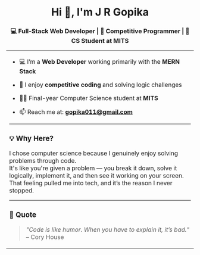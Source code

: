 <h1 align="center">Hi 👋, I'm J R Gopika</h1>
<h3 align="center">💻 Full-Stack Web Developer | 🤖 Competitive Programmer | 🧠 CS Student at MITS</h3>

<table align="center">
<tr border="none">
<td width="50%" align="left">
  
- 💻 I’m a **Web Developer** working primarily with the **MERN Stack**

- 🧠 I enjoy **competitive coding** and solving logic challenges

- 🧑‍🎓 Final-year Computer Science student at **MITS**

- 📫 Reach me at: **gopika011@gmail.com**



---

### 💡 Why Here?
I chose computer science because I genuinely enjoy solving problems through code.  
It's like you're given a problem — you break it down, solve it logically, implement it, and then see it working on your screen. That feeling pulled me into tech, and it’s the reason I never stopped.


---

### 💬 Quote
> *"Code is like humor. When you have to explain it, it’s bad."* – Cory House
